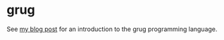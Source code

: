 # grug

See [my blog post](https://mynameistrez.github.io/2024/02/29/creating-the-perfect-modding-language.html) for an introduction to the grug programming language.
